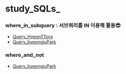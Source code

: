 # study_SQLs_
### where_in_subquery : 서브쿼리를 IN 이용해 활용😎  
- [Query_HyeonTTora](./hyunttora/w3schools/where_in_subquery.sql)
- [Query_byeongjuPark](./bottlepark/w3schools/where_in_subquery.sql)
### where_and_not
- [Query_byeongjuPark](./bottlepark/w3schools/where_and_not.sql)